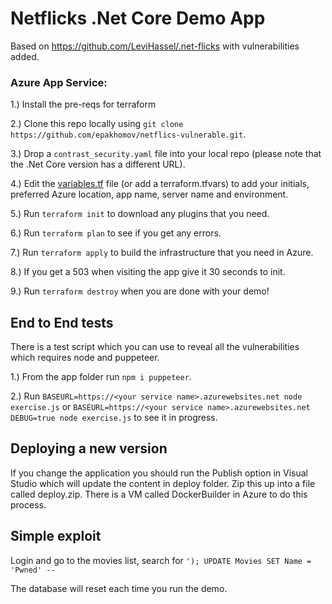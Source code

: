# Netflicks .Net Core Demo App

Based on https://github.com/LeviHassel/.net-flicks with vulnerabilities added.

### Azure App Service:

1.) Install the pre-reqs for terraform 

2.) Clone this repo locally using `git clone https://github.com/epakhomov/netflics-vulnerable.git`.

3.) Drop a `contrast_security.yaml` file into your local repo (please note that the .Net Core version has a different URL).

4.) Edit the [variables.tf](variables.tf) file (or add a terraform.tfvars) to add your initials, preferred Azure location, app name, server name and environment.

5.) Run `terraform init` to download any plugins that you need.

6.) Run `terraform plan` to see if you get any errors.

7.) Run `terraform apply` to build the infrastructure that you need in Azure.

8.) If you get a 503 when visiting the app give it 30 seconds to init.

9.) Run `terraform destroy` when you are done with your demo!

## End to End tests

There is a test script which you can use to reveal all the vulnerabilities which requires node and puppeteer.

1.) From the app folder run `npm i puppeteer`.

2.) Run `BASEURL=https://<your service name>.azurewebsites.net node exercise.js` or `BASEURL=https://<your service name>.azurewebsites.net DEBUG=true node exercise.js` to see it in progress.

## Deploying a new version

If you change the application you should run the Publish option in Visual Studio which will update the content in deploy folder. Zip this up into a file called deploy.zip. There is a VM called DockerBuilder in Azure to do this process.

## Simple exploit

Login and go to the movies list, search for `'); UPDATE Movies SET Name = 'Pwned' --`

The database will reset each time you run the demo.
